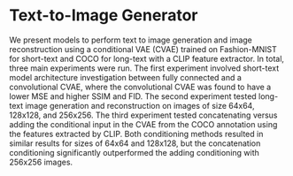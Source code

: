 # Text-to-Image Generator

We present models to perform text to image generation and image reconstruction using a conditional VAE (CVAE) trained on Fashion-MNIST for short-text
and COCO for long-text with a CLIP feature extractor. In total, three main experiments were run. The first experiment involved short-text model architecture investigation between fully connected and a convolutional CVAE, where the convolutional CVAE was found to have a lower MSE and higher SSIM and FID. The second experiment tested long-text image generation and reconstruction on images of size 64x64, 128x128, and 256x256. The third experiment tested concatenating versus adding the conditional input in the CVAE from the COCO annotation using the features extracted by CLIP. Both conditioning methods resulted in similar results for sizes of 64x64 and 128x128, but the concatenation conditioning significantly outperformed the adding conditioning with 256x256 images.
